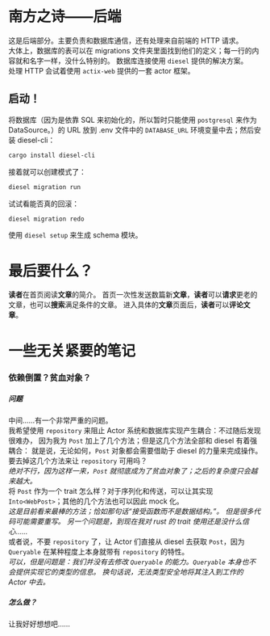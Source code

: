# 南方之诗——后端
这是后端部分。主要负责和数据库通信，还有处理来自前端的 HTTP 请求。  
大体上，数据库的表可以在 migrations 文件夹里面找到他们的定义；每一行的内容就和名字一样，没什么特别的。
数据库连接使用 `diesel` 提供的解决方案。  
处理 HTTP 会试着使用 `actix-web` 提供的一套 actor 框架。  

## 启动！
将数据库（因为是依靠 SQL 来初始化的，所以暂时只能使用 `postgresql` 来作为 DataSource。）的 URL
放到 .env 文件中的 `DATABASE_URL` 环境变量中去；然后安装 diesel-cli：  
```bash
cargo install diesel-cli
```
接着就可以创建模式了：
```bash
diesel migration run
```
试试看能否真的回滚：
```bash
diesel migration redo
```
使用 `diesel setup` 来生成 schema 模块。 

# 最后要什么？
**读者**在首页阅读**文章**的简介。
首页一次性发送数篇新**文章**，**读者**可以**请求**更老的文章，也可以**搜索**满足条件的文章。
进入具体的**文章**页面后，**读者**可以**评论文章**。


# 一些无关紧要的笔记
### 依赖倒置？贫血对象？
##### 问题
中间……有一个非常严重的问题。  
我希望使用 `repository` 来阻止 Actor 系统和数据库实现产生耦合：不过随后发现很难办，
因为我为 `Post` 加上了几个方法；但是这几个方法全部和 diesel 有着强耦合：
就是说，无论如何，`Post` 对象都会需要借助于 diesel 的力量来完成操作。  
要去掉这几个方法来让 `repository` 可用吗？  
*绝对不行，因为这样一来，`Post` 就彻底成为了贫血对象了；之后的复杂度只会越来越大。*  
将 `Post` 作为一个 trait 怎么样？对于序列化和传送，可以让其实现 `Into<WebPost>`；其他的几个方法也可以因此 mock 化。  
*这是目前看来最棒的方法；恰如那句话“接受函数而不是数据结构。”。
但是很多代码可能需要重写。
另一个问题是，到现在我对 rust 的 trait 使用还是没什么信心……*  
或者说，不要 `repository` 了，让 Actor 们直接从 diesel 去获取 `Post`，因为 `Queryable` 在某种程度上本身就带有 `repository` 的特性。  
*可以，但是问题是：我们并没有去修改 `Queryable` 的能力。`Queryable` 本身也不会提供实现它的类型的信息。
换句话说，无法类型安全地将其注入到工作的 Actor 中去。*  
##### 怎么做？
让我好好想想吧……